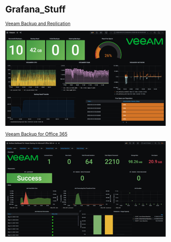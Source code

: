 # Grafana_Stuff

<a href="https://github.com/TheMadVanguard/Grafana_Stuff/wiki#veeam-backup-and-replication">Veeam Backup and Replication</a>

<img src=./Veeam/B&R/Veeam_Grafana_Dashboard.PNG>

<a href=https://github.com/TheMadVanguard/Grafana_Stuff/wiki#veeam-backup-for-office-365>Veeam Backup for Office 365</a>

<img src=./Veeam/Office_365/Veeam_O365_Grafana_Dashboard.PNG.png>
